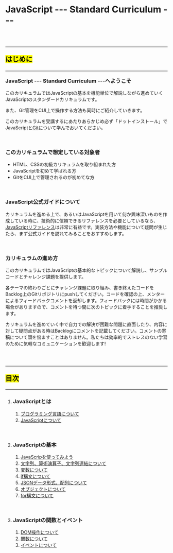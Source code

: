 <h1>JavaScript --- Standard Curriculum ---</h1>

<p>&nbsp;</p>

<h2><hr><mark>はじめに</mark></h2>

<h3><hr>JavaScript --- Standard Curriculum ---へようこそ</h3>

<p>このカリキュラムではJavaScriptの基本を機能単位で解説しながら進めていくJavaScriptのスタンダードカリキュラムです。</p>
<p>また、Git管理をCUI上で操作する方法も同時にご紹介していきます。</p>
<p>このカリキュラムを受講するにあたりあらかじめ必ず「ドットインストール」でJavaScriptと<a href="https://dotinstall.com/lessons/basic_git">Git</a>について学んでおいてください。
</p>

<p>&nbsp;</p>

<h3>このカリキュラムで想定している対象者</h3>

<ul>
  <li>HTML、CSSの初級カリキュラムを取り組まれた方</li>
  <li>JavaScriptを初めて学ばれる方</li>
  <li>GitをCUI上で管理されるのが初めてな方</li>
</ul>

<p>&nbsp;</p>

<h3>JavaScript公式ガイドについて</h3>

<p>カリキュラムを進める上で、あるいはJavaScriptを用いて何か興味深いものを作成している時に、技術的に信頼できるリファレンスを必要としているなら、<a href="https://developer.mozilla.org/ja/docs/Web/JavaScript/Guide">JavaScriptリファレンス</a>は非常に有益です。実装方法や機能について疑問が生じたら、まず公式ガイドを訪れてみることをおすすめします。</p>

<p>&nbsp;</p>

<h3>カリキュラムの進め方</h3>

<p>このカリキュラムではJavaScriptの基本的なトピックについて解説し、サンプルコードとチャレンジ課題を提供します。</p>

<p>各テーマの終わりごとにチャレンジ課題に取り組み、書き終えたコードをBacklog上のGitリポジトリにpushしてください。コードを確認の上、メンターによるフィードバックコメントを返却します。フィードバックには時間がかかる場合がありますので、コメントを待つ間に次のトピックに着手することを推奨します。</P>

<p>カリキュラムを進めていく中で自力での解決が困難な問題に直面したり、内容に対して疑問点がある時はBacklogにコメントを記載してください。コメントの寄稿について頭を悩ますことはありません。私たちは効率的でストレスのない学習のために気軽なコミュニケーションを歓迎します!</p>

<p>&nbsp;</p>

<h2><hr><mark>目次</mark><hr></h2>

<ol>
  <li><h3>JavaScriptとは</h3>
    <ol>
      <a href="https://naogo705.github.io/JavaScript-curriculum/1-1.html"><li>プログラミング言語について</li></a>
      <a href="https://naogo705.github.io/JavaScript-curriculum/1-2.html"><li>JavaScriptについて</li></a>
    </ol>
  </li>
  <p>&nbsp;</p>
  <li><h3>JavaScriptの基本</h3>
    <ol>
      <a href="https://naogo705.github.io/JavaScript-curriculum/2-1.html"><li>JavaScripを使ってみよう</li></a>
      <a href="https://naogo705.github.io/JavaScript-curriculum/2-2.html"><li>文字列、算術演算子、文字列連結について</li></a>
      <a href="https://naogo705.github.io/JavaScript-curriculum/2-3.html"><li>変数について</li></a>
      <a href="https://naogo705.github.io/JavaScript-curriculum/2-4.html"><li>if構文について</li></a>
      <a href="https://naogo705.github.io/JavaScript-curriculum/2-5.html"><li>JSONデータ形式、配列について</li></a>
      <a href="https://naogo705.github.io/JavaScript-curriculum/2-6.html"><li>オブジェクトについて</li></a>
      <a href="https://naogo705.github.io/JavaScript-curriculum/2-7.html"><li>for構文について</li></a>
    </ol>
  </li>
  <p>&nbsp;</p>
  <li><h3>JavaScriptの関数とイベント</h3>
    <ol>
      <a href="https://naogo705.github.io/JavaScript-curriculum/3-1.html"><li>DOM操作について</li></a>
      <a href="https://naogo705.github.io/JavaScript-curriculum/3-2.html"><li>関数について</li></a>
      <a href="https://naogo705.github.io/JavaScript-curriculum/3-3.html"><li>イベントについて</li></a>
    </ol>
  </li>
</ol>

<p>&nbsp;</p>
